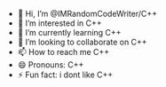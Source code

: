 - 👋 Hi, I’m @IMRandomCodeWriter/C++
- 👀 I’m interested in C++
- 🌱 I’m currently learning C++
- 💞️ I’m looking to collaborate on C++
- 📫 How to reach me C++
- 😄 Pronouns: C++
- ⚡ Fun fact: i dont like C++

<!---
IMRandomCodeWriter/IMRandomCodeWriter is a ✨ special ✨ repository because its `README.md` (this file) appears on your GitHub profile.
You can click the Preview link to take a look at your changes.
--->
